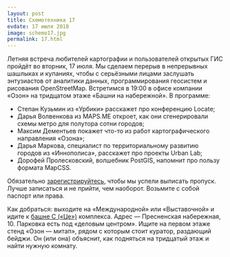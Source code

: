 ```yaml
---
layout: post
title: Схемотехника 17
evdate: 17 июля 2018
image: schemo17.jpg
permalink: 17.html
---
```

Летняя встреча любителей картографии и пользователей открытых ГИС пройдёт
во вторник, 17 июля. Мы сделаем перерыв в непрерывных шашлыках и купаниях, чтобы
с серьёзными лицами заслушать энтузиастов от аналитики данных, программирования
геосистем и рисования OpenStreetMap. Встретимся в 19:00 в офисе компании «Озон»
на тридцатом этаже «Башни на набережной». В программе:

* Степан Кузьмин из «Урбики» расскажет про конференцию Locate;
* Дарья Волвенкова из MAPS.ME откроет, как они сгенерировали схемы метро для полутора сотни городов;
* Максим Дементьев покажет что-то из работ картографического направления «Озона»;
* Дарья Маркова, специалист по территориальному развитию городов из «Иннополиса», расскажет про проекты Urban Lab;
* Дорофей Пролесковский, волшебник PostGIS, напомнит про пользу формата MapCSS.

Обязательно [зарегистрируйтесь](https://iz.timepad.ru/event/754613/), чтобы мы успели выписать
пропуск. Лучше записаться и не прийти, чем наоборот. Возьмите с собой паспорт или права.

Как добраться: выходите на «Международной» или «Выставочной» и идите к
[башне C («Це»)](https://www.openstreetmap.org/?mlat=55.74694&mlon=37.53673#map=17/55.74694/37.53673)
комплекса. Адрес — Пресненская набережная, 10. Парковка есть под «деловым центром».
Ищите на первом этаже стенд «Озон — митап», рядом с которым стоит куратор, раздающий бейджи.
Он (или она) объяснит, как подняться на тридцатый этаж и найти нужную комнату.
